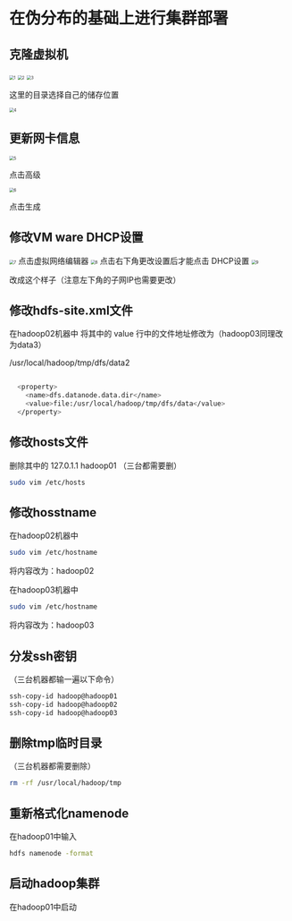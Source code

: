 
# **在伪分布的基础上进行集群部署**

## **克隆虚拟机**

<img src="../img/1.png" alt="1" style="zoom:50%;" />


<img src="../img/2.png" alt="2" style="zoom:50%;" />


<img src="../img/3.png" alt="3" style="zoom:50%;" />

这里的目录选择自己的储存位置


<img src="../img/4.png" alt="4" style="zoom:50%;" />

## 更新网卡信息


<img src="../img/5.png" alt="5" style="zoom:50%;" />

点击高级


<img src="../img/6.png" alt="6" style="zoom:50%;" />

点击生成

## 修改VM ware  DHCP设置


<img src="../img/7.png" alt="7" style="zoom:50%;" />
点击虚拟网络编辑器


<img src="../img/8.png" alt="8" style="zoom:50%;" />
点击右下角更改设置后才能点击  DHCP设置


<img src="../img/9.png" alt="9" style="zoom:50%;" />

改成这个样子（注意左下角的子网IP也需要更改）

## 修改hdfs-site.xml文件

在hadoop02机器中   将其中的 value 行中的文件地址修改为（hadoop03同理改为data3）

/usr/local/hadoop/tmp/dfs/data2

```bash

  <property>
    <name>dfs.datanode.data.dir</name>
    <value>file:/usr/local/hadoop/tmp/dfs/data</value>
  </property>

```

## 修改hosts文件
删除其中的 127.0.1.1 hadoop01  （三台都需要删）
```bash
sudo vim /etc/hosts
```



## 修改hosstname
在hadoop02机器中
```bash
sudo vim /etc/hostname
```
将内容改为：hadoop02



在hadoop03机器中
```bash
sudo vim /etc/hostname
```
将内容改为：hadoop03




## 分发ssh密钥

（三台机器都输一遍以下命令）

```bash
ssh-copy-id hadoop@hadoop01
ssh-copy-id hadoop@hadoop02
ssh-copy-id hadoop@hadoop03
```

## 删除tmp临时目录

（三台机器都需要删除）

```bash
rm -rf /usr/local/hadoop/tmp
```

## 重新格式化namenode

在hadoop01中输入

```bash
hdfs namenode -format
```

## 启动hadoop集群

在hadoop01中启动